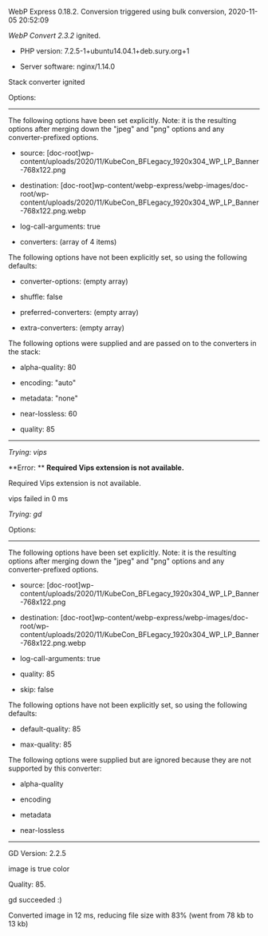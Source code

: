 WebP Express 0.18.2. Conversion triggered using bulk conversion, 2020-11-05 20:52:09

*WebP Convert 2.3.2*  ignited.
- PHP version: 7.2.5-1+ubuntu14.04.1+deb.sury.org+1
- Server software: nginx/1.14.0

Stack converter ignited

Options:
------------
The following options have been set explicitly. Note: it is the resulting options after merging down the "jpeg" and "png" options and any converter-prefixed options.
- source: [doc-root]wp-content/uploads/2020/11/KubeCon_BFLegacy_1920x304_WP_LP_Banner-768x122.png
- destination: [doc-root]wp-content/webp-express/webp-images/doc-root/wp-content/uploads/2020/11/KubeCon_BFLegacy_1920x304_WP_LP_Banner-768x122.png.webp
- log-call-arguments: true
- converters: (array of 4 items)

The following options have not been explicitly set, so using the following defaults:
- converter-options: (empty array)
- shuffle: false
- preferred-converters: (empty array)
- extra-converters: (empty array)

The following options were supplied and are passed on to the converters in the stack:
- alpha-quality: 80
- encoding: "auto"
- metadata: "none"
- near-lossless: 60
- quality: 85
------------


*Trying: vips* 

**Error: ** **Required Vips extension is not available.** 
Required Vips extension is not available.
vips failed in 0 ms

*Trying: gd* 

Options:
------------
The following options have been set explicitly. Note: it is the resulting options after merging down the "jpeg" and "png" options and any converter-prefixed options.
- source: [doc-root]wp-content/uploads/2020/11/KubeCon_BFLegacy_1920x304_WP_LP_Banner-768x122.png
- destination: [doc-root]wp-content/webp-express/webp-images/doc-root/wp-content/uploads/2020/11/KubeCon_BFLegacy_1920x304_WP_LP_Banner-768x122.png.webp
- log-call-arguments: true
- quality: 85
- skip: false

The following options have not been explicitly set, so using the following defaults:
- default-quality: 85
- max-quality: 85

The following options were supplied but are ignored because they are not supported by this converter:
- alpha-quality
- encoding
- metadata
- near-lossless
------------

GD Version: 2.2.5
image is true color
Quality: 85. 
gd succeeded :)

Converted image in 12 ms, reducing file size with 83% (went from 78 kb to 13 kb)
